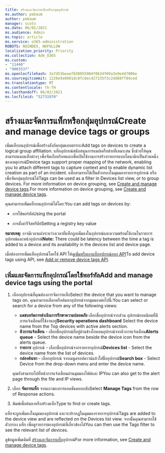 ```yaml
---
title: สร้างและจัดการแท็กหรือกลุ่มอุปกรณ์
ms.author: pebaum
author: pebaum
manager: scotv
ms.date: 06/01/2021
ms.audience: Admin
ms.topic: article
ms.service: o365-administration
ROBOTS: NOINDEX, NOFOLLOW
localization_priority: Priority
ms.collection: Adm_O365
ms.custom:
- "11446"
- "9003537"
ms.openlocfilehash: 3a7d53beaaf830055904f0634f09a3e9e447006e
ms.sourcegitcommit: 1226e9a9601dc8fc8ec427235f3c2dd88ff84ced
ms.translationtype: MT
ms.contentlocale: th-TH
ms.lasthandoff: 06/02/2021
ms.locfileid: "52731970"
---
```

# <a name="create-and-manage-device-tags-or-groups"></a><span data-ttu-id="bc2d0-102">สร้างและจัดการแท็กหรือกลุ่มอุปกรณ์</span><span class="sxs-lookup"><span data-stu-id="bc2d0-102">Create and manage device tags or groups</span></span>

<span data-ttu-id="bc2d0-103">เพิ่มแท็กบนอุปกรณ์เพื่อสร้างสังกัดกลุ่มแบบตรรกะ</span><span class="sxs-lookup"><span data-stu-id="bc2d0-103">Add tags on devices to create a logical group affiliation.</span></span> <span data-ttu-id="bc2d0-104">แท็กอุปกรณ์สนับสนุนการแมปเครือข่ายที่เหมาะสม ซึ่งช่วยให้คุณสามารถแนบแท็กต่างๆ เพื่อจัดเก็บบริบทและเพื่อเปิดใช้งานการสร้างรายการแบบไดนามิกเป็นส่วนหนึ่งของเหตุการณ์</span><span class="sxs-lookup"><span data-stu-id="bc2d0-104">Device tags support proper mapping of the network, enabling you to attach different tags to capture context and to enable dynamic list creation as part of an incident.</span></span> <span data-ttu-id="bc2d0-105">แท็กสามารถใช้เป็นตัวกรองในมุมมองรายการอุปกรณ์ หรือเพื่อจัดกลุ่มอุปกรณ์ได้</span><span class="sxs-lookup"><span data-stu-id="bc2d0-105">Tags can be used as a filter in Devices list view, or to group devices.</span></span> <span data-ttu-id="bc2d0-106">For more information on device grouping, see [Create and manage device tags](/microsoft-365/security/defender-endpoint/machine-tags).</span><span class="sxs-lookup"><span data-stu-id="bc2d0-106">For more information on device grouping, see [Create and manage device tags](/microsoft-365/security/defender-endpoint/machine-tags).</span></span>

<span data-ttu-id="bc2d0-107">คุณสามารถเพิ่มแท็กบนอุปกรณ์ได้โดย:</span><span class="sxs-lookup"><span data-stu-id="bc2d0-107">You can add tags on devices by:</span></span>

- <span data-ttu-id="bc2d0-108">การใช้พอร์ทัล</span><span class="sxs-lookup"><span data-stu-id="bc2d0-108">Using the portal</span></span>

- <span data-ttu-id="bc2d0-109">การตั้งค่ารีจิสทรีคีย์</span><span class="sxs-lookup"><span data-stu-id="bc2d0-109">Setting a registry key value</span></span>
 
<span data-ttu-id="bc2d0-110">**หมายเหตุ:** อาจมีเวลาแฝงระหว่างเวลาที่แท็กถูกเพิ่มลงในอุปกรณ์และความพร้อมใช้งานในรายการอุปกรณ์และหน้าอุปกรณ์</span><span class="sxs-lookup"><span data-stu-id="bc2d0-110">**Note:** There could be latency between the time a tag is added to a device and its availability in the devices list and device page.</span></span>

<span data-ttu-id="bc2d0-111">เมื่อต้องการเพิ่มแท็กอุปกรณ์โดยใช้ API ให้ดู[เพิ่มหรือเอาแท็กอุปกรณ์ออก API](/microsoft-365/security/defender-endpoint/add-or-remove-machine-tags)</span><span class="sxs-lookup"><span data-stu-id="bc2d0-111">To add device tags using API, see [Add or remove device tags API](/microsoft-365/security/defender-endpoint/add-or-remove-machine-tags).</span></span>

## <a name="add-and-manage-device-tags-using-the-portal"></a><span data-ttu-id="bc2d0-112">เพิ่มและจัดการแท็กอุปกรณ์โดยใช้พอร์ทัล</span><span class="sxs-lookup"><span data-stu-id="bc2d0-112">Add and manage device tags using the portal</span></span>

1. <span data-ttu-id="bc2d0-113">เลือกอุปกรณ์ที่คุณต้องการจัดการแท็ก</span><span class="sxs-lookup"><span data-stu-id="bc2d0-113">Select the device that you want to manage tags on.</span></span> <span data-ttu-id="bc2d0-114">คุณสามารถเลือกหรือค้นหาอุปกรณ์จากมุมมองต่อไปนี้:</span><span class="sxs-lookup"><span data-stu-id="bc2d0-114">You can select or search for a device from any of the following views:</span></span>

    - <span data-ttu-id="bc2d0-115">**แดชบอร์ดการดําเนินการรักษาความปลอดภัย** เลือกชื่ออุปกรณ์จากส่วน อุปกรณ์ยอดนิยมที่มีการแจ้งเตือนที่ใช้งานอยู่</span><span class="sxs-lookup"><span data-stu-id="bc2d0-115">**Security operations dashboard** Select the device name from the Top devices with active alerts section.</span></span>
    - <span data-ttu-id="bc2d0-116">**คิวการแจ้งเตือน** - เลือกชื่ออุปกรณ์ที่อยู่ด้านข้างไอคอนอุปกรณ์จากคิวการแจ้งเตือน</span><span class="sxs-lookup"><span data-stu-id="bc2d0-116">**Alerts queue** - Select the device name beside the device icon from the alerts queue.</span></span>
    - <span data-ttu-id="bc2d0-117">**รายการ** อุปกรณ์ - เลือกชื่ออุปกรณ์จากรายการอุปกรณ์</span><span class="sxs-lookup"><span data-stu-id="bc2d0-117">**Devices list** - Select the device name from the list of devices.</span></span>
    - <span data-ttu-id="bc2d0-118">**กล่องค้นหา** - เลือกอุปกรณ์ จากเมนูดรอปดาวน์แล้วใส่ชื่ออุปกรณ์</span><span class="sxs-lookup"><span data-stu-id="bc2d0-118">**Search box** - Select Device from the drop-down menu and enter the device name.</span></span>

    <span data-ttu-id="bc2d0-119">คุณยังสามารถไปที่หน้าการแจ้งเตือนผ่านมุมมองไฟล์และ IP</span><span class="sxs-lookup"><span data-stu-id="bc2d0-119">You can also get to the alert page through the file and IP views.</span></span>

1. <span data-ttu-id="bc2d0-120">เลือก **จัดการแท็ก** จากแถวของการแอคชันตอบกลับ</span><span class="sxs-lookup"><span data-stu-id="bc2d0-120">Select **Manage Tags** from the row of Response actions.</span></span>

1. <span data-ttu-id="bc2d0-121">พิมพ์เพื่อค้นหาหรือสร้างแท็ก</span><span class="sxs-lookup"><span data-stu-id="bc2d0-121">Type to find or create tags.</span></span>

<span data-ttu-id="bc2d0-122">แท็กจะถูกเพิ่มลงในมุมมองอุปกรณ์ และจะปรากฏในมุมมองรายการอุปกรณ์</span><span class="sxs-lookup"><span data-stu-id="bc2d0-122">Tags are added to the device view and are reflected on the Devices list view.</span></span> <span data-ttu-id="bc2d0-123">จากนั้นคุณสามารถใช้ตัวกรอง แท็ก เพื่อดูรายการของอุปกรณ์ที่เกี่ยวข้องได้</span><span class="sxs-lookup"><span data-stu-id="bc2d0-123">You can then use the Tags filter to see the relevant list of devices.</span></span>

<span data-ttu-id="bc2d0-124">ดูข้อมูลเพิ่มเติมที่ [สร้างและจัดการแท็ก](/microsoft-365/security/defender-endpoint/machine-tags)อุปกรณ์</span><span class="sxs-lookup"><span data-stu-id="bc2d0-124">For more information, see [Create and manage device tags](/microsoft-365/security/defender-endpoint/machine-tags).</span></span>